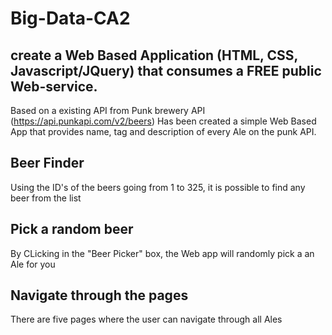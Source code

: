 # Big-Data-CA2

## create a Web Based Application (HTML, CSS, Javascript/JQuery) that consumes a FREE public Web-service.

Based on a existing API from Punk brewery API (https://api.punkapi.com/v2/beers) Has been created a simple Web Based App 
that provides name, tag and description of every Ale on the punk API.

## Beer Finder
Using the ID's of the beers going from 1 to 325, it is possible to find any beer from the list

## Pick a random beer
By CLicking in the "Beer Picker" box, the Web app will randomly pick a an Ale for you

## Navigate through the pages
There are five pages where the user can navigate through all Ales
